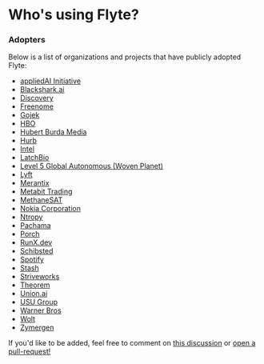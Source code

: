 # Who's using Flyte?

### Adopters
Below is a list of organizations and projects that have publicly adopted Flyte:

<!-- **NOTE**
Please maintain an alphabetical order in the following list -->

- [appliedAI Initiative](https://appliedai.de)
- [Blackshark.ai](https://blackshark.ai/)
- [Discovery](https://www.discovery.com/)
- [Freenome](https://www.freenome.com/)
- [Gojek](https://www.gojek.io/)
- [HBO](https://www.hbo.com/)
- [Hubert Burda Media](https://www.burda.com/en/)
- [Hurb](https://www.hurb.com/)
- [Intel](https://www.intel.com/)
- [LatchBio](https://www.latch.bio/)
- [Level 5 Global Autonomous (Woven Planet)](https://level-5.global/)
- [Lyft](https://www.lyft.com/)
- [Merantix](https://www.merantix.com/)
- [Metabit Trading](https://www.metabit-trading.com/home)
- [MethaneSAT](https://www.methanesat.org/)
- [Nokia Corporation](https://www.nokia.com/)
- [Ntropy](https://ntropy.com/)
- [Pachama](https://pachama.com/)
- [Porch](https://porch.com)
- [RunX.dev](https://runx.dev/)
- [Schibsted](https://schibsted.com/)
- [Spotify](https://www.spotify.com/)
- [Stash](https://www.stash.com/)
- [Striveworks](https://striveworks.us/)
- [Theorem](https://www.theoremlp.com/)
- [Union.ai](https://union.ai/)
- [USU Group](https://www.usu.com/)
- [Warner Bros](https://www.warnerbros.com/)
- [Wolt](https://www.wolt.com)
- [Zymergen](https://www.zymergen.com/)

If you'd like to be added, feel free to comment on [this discussion](https://github.com/flyteorg/flyte/discussions/3326) or [open a pull-request!](https://github.com/flyteorg/community/edit/main/ADOPTERS.md)